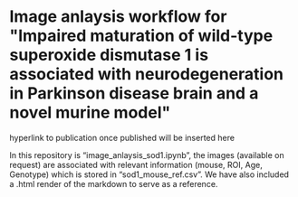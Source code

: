 # Image anlaysis workflow for "Impaired maturation of wild-type superoxide dismutase 1 is associated with neurodegeneration in Parkinson disease brain and a novel murine model"
hyperlink to publication once published will be inserted here

In this repository is “image_anlaysis_sod1.ipynb”, the images (available on request) are associated with relevant information (mouse, ROI, Age, Genotype) which is stored in “sod1_mouse_ref.csv”. We  have also included a .html render of the markdown to serve as a reference. 
